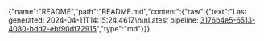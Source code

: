 {"name":"README","path":"README.md","content":{"raw":{"text":"Last generated: 2024-04-11T14:15:24.461Z\n\nLatest pipeline: [3176b4e5-6513-4080-bdd2-ebf90df72915](/pipeline/3176b4e5-6513-4080-bdd2-ebf90df72915)","type":"md"}}}